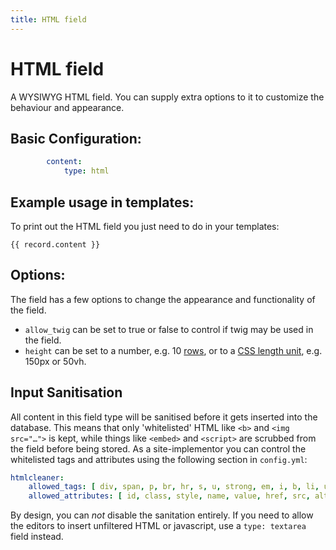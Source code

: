 ```yaml
---
title: HTML field
---
```

HTML field
==========

A WYSIWYG HTML field. You can supply extra options to it to customize the
behaviour and appearance.

## Basic Configuration:

```yaml
        content:
            type: html
```

## Example usage in templates:

To print out the HTML field you just need to do in your templates:

```twig
{{ record.content }}
```

## Options:

The field has a few options to change the appearance and functionality of the
field.

* `allow_twig` can be set to true or false to control if twig may be used in the
  field.
* `height` can be set to a number, e.g. 10 [rows](https://developer.mozilla.org/en-US/docs/Web/HTML/Element/textarea),
 or to a [CSS length unit](https://developer.mozilla.org/en-US/docs/Learn/CSS/Building_blocks/Values_and_units#Absolute_length_units), e.g. 150px or 50vh.

<!---
* `options` contains the options for the <abbr title="What You See Is What You Get">WYSIWYG</abbr>
  editor. See below for an example and the [CKEditor API][ckeditor] for more
  information on possible options:

```yaml
        content:
            type: html
            options:
                ckeditor:
                    entities: true # this enables special characters to be stored as their HTML entity
                    entities_latin: true # this enables Latin characters to be stored as their HTML entity - eg when true, £ is stored as &pound;
                    height: 400
                    autoGrow_maxHeight: 400
                    autoGrow_onStartup: false
                    uiColor: '#BADA55'
                    autoGrow_minHeight: 300
                    # The following would remove all the default bolt buttons from the button bar. No whitespace in the value allowed.
                    removeButtons : "Bold,Link,Unlink,NumberedList,BulletedList,Italic,Format,Indent,Outdent,RemoveFormat,Maximize"
```
-->

## Input Sanitisation

All content in this field type will be sanitised before it gets inserted into
the database. This means that only 'whitelisted' HTML like `<b>` and
`<img src="…">` is kept, while things like `<embed>` and `<script>` are scrubbed
from the field before being stored. As a site-implementor you can control the
whitelisted tags and attributes using the following section in `config.yml`:

```yaml
htmlcleaner:
    allowed_tags: [ div, span, p, br, hr, s, u, strong, em, i, b, li, ul, ol, …, … ]
    allowed_attributes: [ id, class, style, name, value, href, src, alt, title, …, … ]
```

By design, you can _not_ disable the sanitation entirely. If you need to allow
the editors to insert unfiltered HTML or javascript, use a `type: textarea`
field instead.


[ckeditor]: http://docs.ckeditor.com/#!/api/CKEDITOR.config
